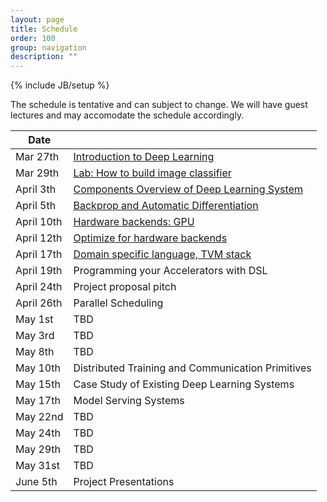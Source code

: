 ```yaml
---
layout: page
title: Schedule
order: 100
group: navigation
description: ""
---
```

{% include JB/setup %}

The schedule is tentative and can subject to change.
We will have guest lectures and may accomodate the schedule accordingly.


| Date         |                                                       		|
|--------------| ---------------------------------------------------------------|
| Mar 27th     |   [Introduction to Deep Learning](pdf/lecture1.pdf)   		|
| Mar 29th     |   [Lab: How to build image classifier](pdf/lab1_mnist.ipynb)	|
| April 3th    |   [Components Overview of Deep Learning System](pdf/lecture3.pdf)         		|
| April 5th    |   [Backprop and Automatic Differentiation](pdf/lecture4.pdf)              		|
| April 10th   |   [Hardware backends: GPU](pdf/lecture5.pdf)                              		|
| April 12th   |   [Optimize for hardware backends](pdf/lecture6.pdf)    |
| April 17th   |   [Domain specific language, TVM stack](pdf/lecture7.pdf) |
| April 19th   |   Programming your Accelerators with DSL              		|
| April 24th   |   Project proposal pitch              		|
| April 26th   |   Parallel Scheduling                                 		|
| May 1st      |   TBD                                                 		|
| May 3rd      |   TBD                                                 		|
| May 8th      |   TBD                                                 		|
| May 10th     |   Distributed Training and Communication Primitives   		|
| May 15th     |   Case Study of Existing Deep Learning Systems        		|
| May 17th     |   Model Serving Systems                               		|
| May 22nd     |   TBD                                                 		|
| May 24th     |   TBD                                                 		|
| May 29th     |   TBD                                                 		|
| May 31st     |   TBD                                                 		|
| June 5th     |   Project Presentations                               		|
